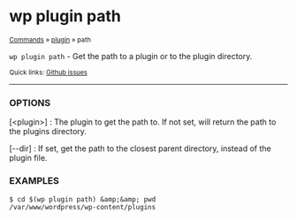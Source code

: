 # wp plugin path

<small>[Commands](/commands/) &raquo; [plugin](/commands/plugin/) &raquo; path</small>

`wp plugin path` - Get the path to a plugin or to the plugin directory.

<small>Quick links: <a href="https://github.com/wp-cli/wp-cli/issues?q=is%3Aopen+label%3Acommand%3Aplugin-path+sort%3Aupdated-desc">Github issues</a></small>

<hr />

### OPTIONS

[&lt;plugin&gt;]
: The plugin to get the path to. If not set, will return the path to the
plugins directory.

[\--dir]
: If set, get the path to the closest parent directory, instead of the
plugin file.

### EXAMPLES

    $ cd $(wp plugin path) &amp;&amp; pwd
    /var/www/wordpress/wp-content/plugins




